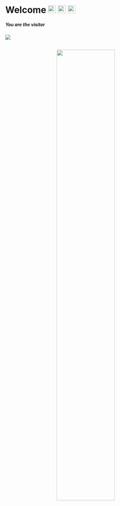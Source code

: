 <h1>Welcome <img src="https://forthebadge.com/images/badges/contains-17-coffee-cups.svg" height="24" /> <img src="https://forthebadge.com/images/badges/powered-by-electricity.svg" height="24" /> <img src="https://forthebadge.com/images/badges/built-with-love.svg" height="24" /></h1>

<div>
<h5>You are the visitor</h5>
      <img src="https://profile-counter.glitch.me/snvc00/count.svg" />
</div>



<br>
<p align="center"><img src="https://media1.tenor.com/images/7018f9f68c8979e06291c8b92f887d7f/tenor.gif?itemid=17684069" width="60%" /></p>
